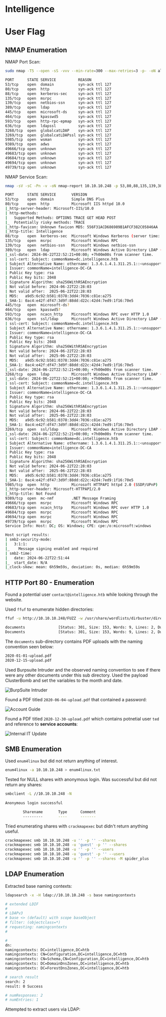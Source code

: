 # Intelligence

# User Flag

## NMAP Enumeration

NMAP Port Scan:

```bash
sudo nmap -T5 --open -sS -vvv --min-rate=300 --max-retries=3 -p- -oN all-ports-nmap-report 10.10.10.248

PORT      STATE SERVICE          REASON
53/tcp    open  domain           syn-ack ttl 127
80/tcp    open  http             syn-ack ttl 127
88/tcp    open  kerberos-sec     syn-ack ttl 127
135/tcp   open  msrpc            syn-ack ttl 127
139/tcp   open  netbios-ssn      syn-ack ttl 127
389/tcp   open  ldap             syn-ack ttl 127
445/tcp   open  microsoft-ds     syn-ack ttl 127
464/tcp   open  kpasswd5         syn-ack ttl 127
593/tcp   open  http-rpc-epmap   syn-ack ttl 127
636/tcp   open  ldapssl          syn-ack ttl 127
3268/tcp  open  globalcatLDAP    syn-ack ttl 127
3269/tcp  open  globalcatLDAPssl syn-ack ttl 127
5985/tcp  open  wsman            syn-ack ttl 127
9389/tcp  open  adws             syn-ack ttl 127
49666/tcp open  unknown          syn-ack ttl 127
49683/tcp open  unknown          syn-ack ttl 127
49684/tcp open  unknown          syn-ack ttl 127
49694/tcp open  unknown          syn-ack ttl 127
49739/tcp open  unknown          syn-ack ttl 127
```

NMAP Service Scan:

```bash
nmap -sV -sC -Pn -v -oN nmap-report 10.10.10.248 -p 53,80,88,135,139,389,445,464,593,636,3268,3269,5985,9389,49666,49683,49684,49694,49739

PORT      STATE SERVICE       VERSION
53/tcp    open  domain        Simple DNS Plus
80/tcp    open  http          Microsoft IIS httpd 10.0
|_http-server-header: Microsoft-IIS/10.0
| http-methods: 
|   Supported Methods: OPTIONS TRACE GET HEAD POST
|_  Potentially risky methods: TRACE
|_http-favicon: Unknown favicon MD5: 556F31ACD686989B1AFCF382C05846AA
|_http-title: Intelligence
88/tcp    open  kerberos-sec  Microsoft Windows Kerberos (server time: 2024-06-22 22:50:50Z)
135/tcp   open  msrpc         Microsoft Windows RPC
139/tcp   open  netbios-ssn   Microsoft Windows netbios-ssn
389/tcp   open  ldap          Microsoft Windows Active Directory LDAP (Domain: intelligence.htb0., Site: Default-First-Site-Name)
|_ssl-date: 2024-06-22T22:52:21+00:00; +7h00m00s from scanner time.
| ssl-cert: Subject: commonName=dc.intelligence.htb
| Subject Alternative Name: othername: 1.3.6.1.4.1.311.25.1::<unsupported>, DNS:dc.intelligence.htb
| Issuer: commonName=intelligence-DC-CA
| Public Key type: rsa
| Public Key bits: 2048
| Signature Algorithm: sha256WithRSAEncryption
| Not valid before: 2024-06-22T22:28:03
| Not valid after:  2025-06-22T22:28:03
| MD5:   a9d5:6c92:b581:0378:3dd4:7036:c81e:a275
|_SHA-1: 0ac4:e42f:df47:3d9f:88dd:d22c:42d4:7ed9:1f16:70e5
445/tcp   open  microsoft-ds?
464/tcp   open  kpasswd5?
593/tcp   open  ncacn_http    Microsoft Windows RPC over HTTP 1.0
636/tcp   open  ssl/ldap      Microsoft Windows Active Directory LDAP (Domain: intelligence.htb0., Site: Default-First-Site-Name)
| ssl-cert: Subject: commonName=dc.intelligence.htb
| Subject Alternative Name: othername: 1.3.6.1.4.1.311.25.1::<unsupported>, DNS:dc.intelligence.htb
| Issuer: commonName=intelligence-DC-CA
| Public Key type: rsa
| Public Key bits: 2048
| Signature Algorithm: sha256WithRSAEncryption
| Not valid before: 2024-06-22T22:28:03
| Not valid after:  2025-06-22T22:28:03
| MD5:   a9d5:6c92:b581:0378:3dd4:7036:c81e:a275
|_SHA-1: 0ac4:e42f:df47:3d9f:88dd:d22c:42d4:7ed9:1f16:70e5
|_ssl-date: 2024-06-22T22:52:21+00:00; +7h00m00s from scanner time.
3268/tcp  open  ldap          Microsoft Windows Active Directory LDAP (Domain: intelligence.htb0., Site: Default-First-Site-Name)
|_ssl-date: 2024-06-22T22:52:21+00:00; +7h00m00s from scanner time.
| ssl-cert: Subject: commonName=dc.intelligence.htb
| Subject Alternative Name: othername: 1.3.6.1.4.1.311.25.1::<unsupported>, DNS:dc.intelligence.htb
| Issuer: commonName=intelligence-DC-CA
| Public Key type: rsa
| Public Key bits: 2048
| Signature Algorithm: sha256WithRSAEncryption
| Not valid before: 2024-06-22T22:28:03
| Not valid after:  2025-06-22T22:28:03
| MD5:   a9d5:6c92:b581:0378:3dd4:7036:c81e:a275
|_SHA-1: 0ac4:e42f:df47:3d9f:88dd:d22c:42d4:7ed9:1f16:70e5
3269/tcp  open  ssl/ldap      Microsoft Windows Active Directory LDAP (Domain: intelligence.htb0., Site: Default-First-Site-Name)
|_ssl-date: 2024-06-22T22:52:21+00:00; +7h00m00s from scanner time.
| ssl-cert: Subject: commonName=dc.intelligence.htb
| Subject Alternative Name: othername: 1.3.6.1.4.1.311.25.1::<unsupported>, DNS:dc.intelligence.htb
| Issuer: commonName=intelligence-DC-CA
| Public Key type: rsa
| Public Key bits: 2048
| Signature Algorithm: sha256WithRSAEncryption
| Not valid before: 2024-06-22T22:28:03
| Not valid after:  2025-06-22T22:28:03
| MD5:   a9d5:6c92:b581:0378:3dd4:7036:c81e:a275
|_SHA-1: 0ac4:e42f:df47:3d9f:88dd:d22c:42d4:7ed9:1f16:70e5
5985/tcp  open  http          Microsoft HTTPAPI httpd 2.0 (SSDP/UPnP)
|_http-server-header: Microsoft-HTTPAPI/2.0
|_http-title: Not Found
9389/tcp  open  mc-nmf        .NET Message Framing
49666/tcp open  msrpc         Microsoft Windows RPC
49683/tcp open  ncacn_http    Microsoft Windows RPC over HTTP 1.0
49684/tcp open  msrpc         Microsoft Windows RPC
49694/tcp open  msrpc         Microsoft Windows RPC
49739/tcp open  msrpc         Microsoft Windows RPC
Service Info: Host: DC; OS: Windows; CPE: cpe:/o:microsoft:windows

Host script results:
| smb2-security-mode: 
|   3:1:1: 
|_    Message signing enabled and required
| smb2-time: 
|   date: 2024-06-22T22:51:44
|_  start_date: N/A
|_clock-skew: mean: 6h59m59s, deviation: 0s, median: 6h59m59s
```

## HTTP Port 80 - Enumeration

Found a potential user `contact@intelligence.htb` while looking through the website.

Used `ffuf` to enumerate hidden directories:

```bash
ffuf -u http://10.10.10.248/FUZZ -w /usr/share/wordlists/dirbuster/directory-list-2.3-medium.txt -ic

documents               [Status: 301, Size: 153, Words: 9, Lines: 2, Duration: 79ms]
Documents               [Status: 301, Size: 153, Words: 9, Lines: 2, Duration: 109ms]
```

The `documents` sub-directory contains PDF uploads with the naming convention seen below:

```bash
2020-01-01-upload.pdf
2020-12-15-upload.pdf
```

Used Burpsuite Intruder and the observed naming convention to see if there were any other documents under this sub directory. Used the payload ClusterBomb and set the variables to the month and date.

![BurpSuite Intruder](https://github.com/timmccann222/Public-Writeups-Library/blob/main/HackTheBox/Windows%20Machines/Intelligence/Images/BurpSuite%20Intruder.png)

Found a PDF titled `2020-06-04-upload.pdf` that contained a password:

![Account Guide](https://github.com/timmccann222/Public-Writeups-Library/blob/main/HackTheBox/Windows%20Machines/Intelligence/Images/Account%20Guide.png)

Found a PDF titled `2020-12-30-upload.pdf` which contains potnetial user `ted` and reference to **service accounts**:

![Internal IT Update](https://github.com/timmccann222/Public-Writeups-Library/blob/main/HackTheBox/Windows%20Machines/Intelligence/Images/Internal%20IT%20Update.png)

## SMB Enumeration

Used `enum4linux` but did not return anything of interest.

```bash
enum4linux -a 10.10.10.248 > enum4linux.txt
```

Tested for NULL shares with anonymous login. Was successful but did not return any shares:

```bash
smbclient -L //10.10.10.248 -N
             
Anonymous login successful

        Sharename       Type      Comment
        ---------       ----      -------
```

Tried enumerating shares with `crackmapexec` but didn't return anything useful.

```bash
crackmapexec smb 10.10.10.248 -u '' -p '' --shares
crackmapexec smb 10.10.10.248 -u 'guest' -p '' --shares
crackmapexec smb 10.10.10.248 -u '' -p '' --users
crackmapexec smb 10.10.10.248 -u 'guest' -p '' --users
crackmapexec smb 10.10.10.248 -u '' -p '' --shares -M spider_plus
```

## LDAP Enumeration

Extracted base naming contexts:

```bash
ldapsearch -x -H ldap://10.10.10.248 -s base namingcontexts

# extended LDIF
#
# LDAPv3
# base <> (default) with scope baseObject
# filter: (objectclass=*)
# requesting: namingcontexts 
#

#
dn:
namingcontexts: DC=intelligence,DC=htb
namingcontexts: CN=Configuration,DC=intelligence,DC=htb
namingcontexts: CN=Schema,CN=Configuration,DC=intelligence,DC=htb
namingcontexts: DC=DomainDnsZones,DC=intelligence,DC=htb
namingcontexts: DC=ForestDnsZones,DC=intelligence,DC=htb

# search result
search: 2
result: 0 Success

# numResponses: 2
# numEntries: 1
```

Attempted to extract users via LDAP:

```bash
```














